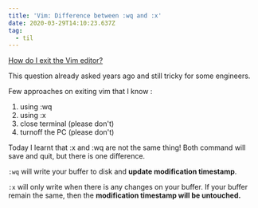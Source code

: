 ```yaml
---
title: 'Vim: Difference between :wq and :x'
date: 2020-03-29T14:10:23.637Z
tag:
  - til
---
```

[How do I exit the Vim editor?](https://stackoverflow.com/questions/11828270/how-do-i-exit-the-vim-editor)

This question already asked years ago and still tricky for some engineers.

Few approaches on exiting vim that I know :

1. using :wq
2. using :x
3. close terminal (please don't)
4. turnoff the PC (please don't)

Today I learnt that :x and :wq are not the same thing! Both command will save and quit, but there is one difference.

`:wq` will write your buffer to disk and **update modification timestamp**.

`:x` will only write when there is any changes on your buffer. If your buffer remain the same, then the **modification timestamp will be untouched.**